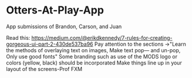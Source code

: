 # Otters-At-Play-App
App submissions of    Brandon, Carson, and Juan

Read this: https://medium.com/@erikdkennedy/7-rules-for-creating-gorgeous-ui-part-2-430de537ba96 
Pay attention to the sections ->"Learn the methods of overlaying text on images, Make text pop— and un-pop, Only use good fonts" 
Some branding such as use of the MODS logo or colors (yellow, black) should be incorporated
Make things line up in your layout of the screens-Prof FXM
